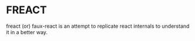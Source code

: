 # FREACT

freact (or) faux-react is an attempt to replicate react internals to understand it in a better way.
